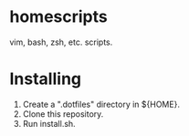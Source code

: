 # homescripts
vim, bash, zsh, etc. scripts.

# Installing

1. Create a ".dotfiles" directory in ${HOME}.
2. Clone this repository.
3. Run install.sh.
